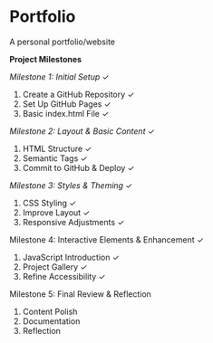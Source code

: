# Portfolio
A personal portfolio/website

**Project Milestones**

_Milestone 1: Initial Setup_  ✓
  1. Create a GitHub Repository  ✓
  2. Set Up GitHub Pages  ✓
  3. Basic index.html File  ✓

_Milestone 2: Layout & Basic Content_  ✓
  1. HTML Structure  ✓
  2. Semantic Tags  ✓
  3. Commit to GitHub & Deploy  ✓

_Milestone 3: Styles & Theming_  ✓
  1. CSS Styling  ✓
  2. Improve Layout  ✓
  3. Responsive Adjustments  ✓

Milestone 4: Interactive Elements & Enhancement  ✓
  1. JavaScript Introduction  ✓
  2. Project Gallery  ✓
  3. Refine Accessibility  ✓

Milestone 5: Final Review & Reflection
  1. Content Polish
  2. Documentation
  3. Reflection
